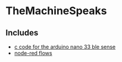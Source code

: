 # TheMachineSpeaks

## Includes

- [c code for the arduino nano 33 ble sense](./nano33ble/)
- [node-red flows](./noderedflows/)